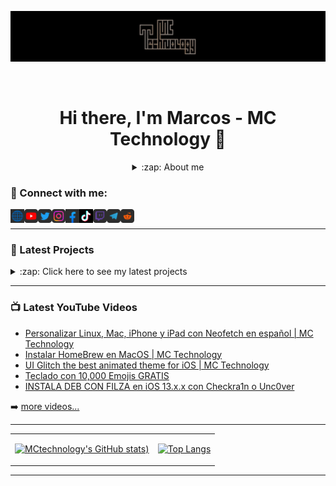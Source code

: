 [![MC Technology](src/mctechnology_extendido.GIF)](https://www.youtube.com/channel/UC_mYh5PYPHBJ5YYUj8AIkcw)
<div align="center">
  <br> <h1> Hi there, I'm Marcos - MC Technology 👋 </h1>
  <details>
    <summary>:zap: About me</summary>
    <align="left">

### Bioanalyst Clinico and I am currently studying a Master in Bioinformatic!!
- I love the PowerLifting!
- I’m currently learning everything
- I am very curious and that is why you start studying programming
- I am currently very obsected with learning vimscript
  </details>
</div>

### 📲 Connect with me:

[<img align="left" alt="mctechnology17.com" width="22px" src="./src/web.png" />][website]
[<img align="left" alt="MC Technology | YouTube" width="22px" src="./src/youtube.png" />][youtube]
[<img align="left" alt="@mctechnology17 | Twitter" width="22px" src="./src/twitter.png" />][twitter]
[<img align="left" alt="@mctechnology17 | Instagram" width="22px" src="./src/instagram.png" />][instagram]
[<img align="left" alt="MC Technology17 | Facebook" width="22px" src="./src/facebook.png" />][facebook]
[<img align="left" alt="@mctechnology17 | Tiktok" width="22px" src="./src/tiktok.png" />][tiktok]
[<img align="left" alt="@mctechnology17 | Twicht" width="22px" src="./src/twitch.png" />][twitch]
[<img align="left" alt="@mctechnology17 | Telegram" width="22px" src="./src/telegram.png" />][telegram]
[<img align="left" alt="@mctechnology17 | Reddit" width="22px" src="./src/reddit.png" />][reddit]

<br />

---

### 📕 Latest Projects

<details>
  <summary>:zap: Click here to see my latest projects</summary>

<table>
<tr>
<td> [<img align="left" alt="vimtools | VimTools" width="50px" src="./src/vim.png" />][vimtools] </td>
<td> <h4 align="left"> <a href="https://github.com/mctechnology17/vimtools" target="_blank"><code>vimtools</code></a> </h4> </td>
</tr>
<tr>
<td> [<img align="left" alt="jailbreakrepo | Jailbreak Repo" width="50px" src="./src/cydia7.png" />][jailbreakrepo] </td>
<td> <h4 align="left"> <a href="https://mctechnology17.github.io/" target="_blank"><code>Jailbreak repo</code></a> </h4> </td>
</tr>
<tr>
<td> [<img align="left" alt="uiswitch | UI Glitch" width="50px" src="./src/uiglitch.png" />][uiglitch] </td>
<td> <h4 align="left"> <a href="https://repo.packix.com/package/com.mctechnology.uiglitch/" target="_blank"><code>UI Glitch</code></a> </h4> </td>
</tr>
<tr>
<td> [<img align="left" alt="uiswitches | UI Switches" width="50px" src="./src/uiswitches.png" />][uiswitches] </td>
<td> <h4 align="left"> <a href="https://repo.packix.com/package/com.mctechnology.uiswitches/" target="_blank"><code>UI Switches</code></a> </h4> </td>
</tr>
<tr>
<td> [<img align="left" alt="uibadge | UI Babge" width="50px" src="./src/uibadge.png" />][uibadge] </td>
<td> <h4 align="left"> <a href="https://repo.packix.com/package/com.mctechnology.uibadge/" target="_blank"><code>UI Badge</code></a> </h4> </td>
</tr>
<tr>
<td> [<img align="left" alt="youtuberepo | YouTube Repo" width="50px" src="./src/youtube_alternativ.png" />][youtuberepo] </td>
<td> <h4 align="left"> <a href="https://github.com/mctechnology17/youtube_repo_mc_technology" target="_blank"><code>YouTube Repo</code></a> </h4> </td>
</tr>
</table>

</details>


---

### 📺 Latest YouTube Videos

<!-- YOUTUBE:START -->
- [Personalizar Linux, Mac, iPhone y iPad con Neofetch en español | MC Technology](https://www.youtube.com/watch?v=gKkFuM8Ky1I)
- [Instalar HomeBrew en MacOS | MC Technology](https://www.youtube.com/watch?v=eLCvV_-i8QE)
- [UI Glitch the best animated theme for iOS | MC Technology](https://www.youtube.com/watch?v=rHfMTch21zE)
- [Teclado con 10,000 Emojis GRATIS](https://www.youtube.com/watch?v=4ekjNF4AArE)
- [INSTALA DEB CON FILZA en iOS 13.x.x con Checkra1n o Unc0ver](https://www.youtube.com/watch?v=eduu_qCATDY)
<!-- YOUTUBE:END -->

➡️ [more videos...](https://www.youtube.com/channel/UC_mYh5PYPHBJ5YYUj8AIkcw)

---

<table>
<tr>
<td>

[![MCtechnology's GitHub stats](https://github-readme-stats.vercel.app/api?username=mctechnology17&show_icons=true&theme=radical))](https://github.com/mctechnology17)

</td>
<td>

[![Top Langs](https://github-readme-stats.vercel.app/api/top-langs/?username=mctechnology17&layout=compact&theme=radical)](https://github.com/mctechnology17)

</td>
</tr>
</table>

---

[website]: https://mctechnology17.com
[twitter]: https://twitter.com/mctechnology17
[youtube]: https://www.youtube.com/channel/UC_mYh5PYPHBJ5YYUj8AIkcw?view_as=subscriber
[instagram]: https://www.instagram.com/mctechnology17/
[twitch]: https://www.twitch.tv/mctechnology17
[tiktok]: https://www.tiktok.com/@mctechnology17
[facebook]: https://m.facebook.com/mctechnology17/
[telegram]: https://t.me/mctechnology
[reddit]:https://www.reddit.com/user/mctechnology17

[vimtools]: https://github.com/mctechnology17/vimtools
[jailbreakrepo]: https://mctechnology17.github.io/
[uiglitch]: https://repo.packix.com/package/com.mctechnology.uiglitch/
[uiswitches]: https://repo.packix.com/package/com.mctechnology.uiswitches/
[uibadge]: https://repo.packix.com/package/com.mctechnology.uibadge/
[youtuberepo]: https://github.com/mctechnology17/youtube_repo_mc_technology
